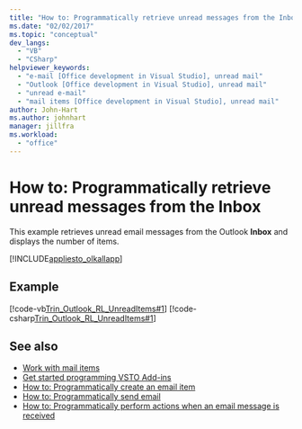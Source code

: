 ```yaml
---
title: "How to: Programmatically retrieve unread messages from the Inbox"
ms.date: "02/02/2017"
ms.topic: "conceptual"
dev_langs:
  - "VB"
  - "CSharp"
helpviewer_keywords:
  - "e-mail [Office development in Visual Studio], unread mail"
  - "Outlook [Office development in Visual Studio], unread mail"
  - "unread e-mail"
  - "mail items [Office development in Visual Studio], unread mail"
author: John-Hart
ms.author: johnhart
manager: jillfra
ms.workload:
  - "office"
---
```

# How to: Programmatically retrieve unread messages from the Inbox
  This example retrieves unread email messages from the Outlook **Inbox** and displays the number of items.

 [!INCLUDE[appliesto_olkallapp](../vsto/includes/appliesto-olkallapp-md.md)]

## Example
 [!code-vb[Trin_Outlook_RL_UnreadItems#1](../vsto/codesnippet/VisualBasic/Trin_Outlook_RL_UnreadItems/thisaddin.vb#1)]
 [!code-csharp[Trin_Outlook_RL_UnreadItems#1](../vsto/codesnippet/CSharp/Trin_Outlook_RL_UnreadItems/thisaddin.cs#1)]

## See also
- [Work with mail items](../vsto/working-with-mail-items.md)
- [Get started programming VSTO Add-ins](../vsto/getting-started-programming-vsto-add-ins.md)
- [How to: Programmatically create an email item](../vsto/how-to-programmatically-create-an-e-mail-item.md)
- [How to: Programmatically send email](../vsto/how-to-programmatically-send-e-mail-programmatically.md)
- [How to: Programmatically perform actions when an email message is received](../vsto/how-to-programmatically-perform-actions-when-an-e-mail-message-is-received.md)
